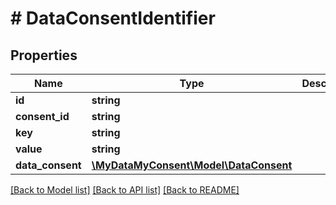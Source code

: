 # # DataConsentIdentifier

## Properties

Name | Type | Description | Notes
------------ | ------------- | ------------- | -------------
**id** | **string** |  | [optional]
**consent_id** | **string** |  | [optional]
**key** | **string** |  | [optional]
**value** | **string** |  | [optional]
**data_consent** | [**\MyDataMyConsent\Model\DataConsent**](DataConsent.md) |  | [optional]

[[Back to Model list]](../../README.md#models) [[Back to API list]](../../README.md#endpoints) [[Back to README]](../../README.md)
